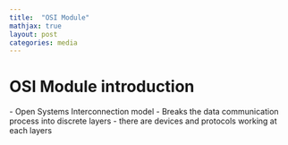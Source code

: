 ```yaml
---
title:  "OSI Module"
mathjax: true
layout: post
categories: media
---
```

<h1>OSI Module introduction</h1>
- Open Systems Interconnection model
- Breaks the data communication process into discrete layers
- there are devices and protocols working at each layers
